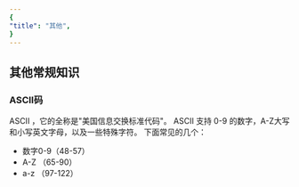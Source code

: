 ```yaml
---
{
"title": "其他",
}
---
```

## 其他常规知识
### ASCII码
ASCII ，它的全称是"美国信息交换标准代码"。
ASCII 支持 0-9 的数字，A-Z大写和小写英文字母，以及一些特殊字符。
下面常见的几个：
- 数字0-9（48-57）
- A-Z （65-90）
- a-z （97-122）
